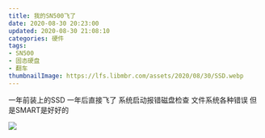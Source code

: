 ```yaml
---
title: 我的SN500飞了
date: 2020-08-30 20:23:00
updated: 2020-08-30 21:08:10
categories: 硬件
tags:
- SN500
- 固态硬盘
- 翻车
thumbnailImage: https://lfs.libmbr.com/assets/2020/08/30/SSD.webp
---
```

一年前装上的SSD
一年后直接飞了
系统启动报错磁盘检查
文件系统各种错误
但是SMART是好好的
<!-- more -->
![  ][1]


  [1]: https://lfs.libmbr.com/assets/2020/08/30/SSD.webp
  [2]: https://lfs.libmbr.com/assets/2020/08/30/dingdan.jpg